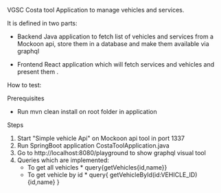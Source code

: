VGSC Costa tool
Application to manage vehicles and services.

It is defined in two parts:
- Backend
Java application to fetch list of vehicles and services from a Mockoon api, store them in a database and make them available via graphql

- Frontend
React application which will fetch services and vehicles and present them .

How to test:

Prerequisites
- Run mvn clean install on root folder in application

Steps
1) Start "Simple vehicle Api" on Mockoon api tool in port 1337
2) Run SpringBoot application CostaToolApplication.java
3) Go to http://localhost:8080/playground to show graphql visual tool
4) Queries which are implemented:
    - To get all vehicles * query{getVehicles{id,name}} 
    - To get vehicle by id * query{
        getVehicleById(id:VEHICLE_ID){id,name}
      }
